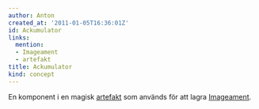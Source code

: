 ```yaml
---
author: Anton
created_at: '2011-01-05T16:36:01Z'
id: Ackumulator
links:
  mention:
  - Imageament
  - artefakt
title: Ackumulator
kind: concept
---
```


En komponent i en magisk [artefakt] som används för att lagra [Imageament].

  [artefakt]: artefakt
  [Imageament]: Imageament
